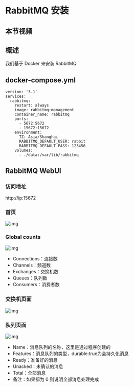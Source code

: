 # RabbitMQ 安装

## 本节视频



## 概述

我们基于 Docker 来安装 RabbitMQ

## docker-compose.yml

```text
version: '3.1'
services:
  rabbitmq:
    restart: always
    image: rabbitmq:management
    container_name: rabbitmq
    ports:
      - 5672:5672
      - 15672:15672
    environment:
      TZ: Asia/Shanghai
      RABBITMQ_DEFAULT_USER: rabbit
      RABBITMQ_DEFAULT_PASS: 123456
    volumes:
      - ./data:/var/lib/rabbitmq
```

## RabbitMQ WebUI

### 访问地址

http://ip:15672

### 首页

![img](https://funtl.com/assets/Lusifer2018050122030001.png)

### Global counts

![img](https://funtl.com/assets/Lusifer2018050122030002.png)

- Connections：连接数
- Channels：频道数
- Exchanges：交换机数
- Queues：队列数
- Consumers：消费者数

### 交换机页面

![img](https://funtl.com/assets/Lusifer2018050122030003.png)

### 队列页面

![img](https://funtl.com/assets/Lusifer2018050122030004.png)

- Name：消息队列的名称，这里是通过程序创建的
- Features：消息队列的类型，durable:true为会持久化消息
- Ready：准备好的消息
- Unacked：未确认的消息
- Total：全部消息
- 备注：如果都为 0 则说明全部消息处理完成